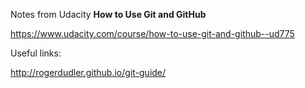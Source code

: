 Notes from Udacity **How to Use Git and GitHub**

https://www.udacity.com/course/how-to-use-git-and-github--ud775

Useful links:

http://rogerdudler.github.io/git-guide/
